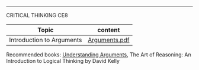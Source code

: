 ---
CRITICAL THINKING CE8

| Topic | content |
| --- | --- |
| Introduction to Arguments | [Arguments.pdf](https://github.com/Saniya-Ashraf/saniya-ashraf.github.io/files/8886111/Arguments.pdf)|


Recommended books: [Understanding Arguments](https://zu.edu.jo/UploadFile/Library/E_Books/Files/LibraryFile_17113_11.pdf), 
The Art of Reasoning: An Introduction to Logical Thinking by David Kelly
